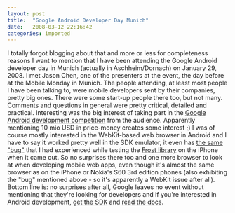 ```yaml
---
layout: post
title:  "Google Android Developer Day Munich"
date:   2008-03-12 22:16:42
categories: imported
---
```

I totally forgot blogging about that and more or less for completeness reasons I want to mention that I have been attending the Google Android developer day in Munich (actually in Aschheim/Dornach) on January 29, 2008. I met Jason Chen, one of the presenters at the event, the day before at the Mobile Monday in Munich. The people attending, at least most people I have been talking to, were mobile developers sent by their companies, pretty big ones. There were some start-up people there too, but not many. Comments and questions in general were pretty critical, detailed and practical. Interesting was the big interest of taking part in the [Google Android development competition][1] from the audience. Apparently mentioning 10 mio USD in price-money creates some interest ;) I was of course mostly interested in the WebKit-based web browser in Android and I have to say it worked pretty well in the SDK emulator, it even has [the same "bug"][2] that I had experienced while testing the [Frost library][3] on the iPhone when it came out. So no surprises there too and one more browser to look at when developing mobile web apps, even though it's almost the same browser as on the iPhone or Nokia's S60 3rd edition phones (also exhibiting the "bug" mentioned above - so it's apparently a WebKit issue after all). Bottom line is: no surprises after all, Google leaves no event without mentioning that they're looking for developers and if you're interested in Android development, [get the SDK][4] and [read the docs][5].

[1]: http://code.google.com/android/adc.html
[2]: http://tech.groups.yahoo.com/group/wurflajax/message/73
[3]: http://frostlib.org
[4]: http://code.google.com/android/download.html
[5]: http://code.google.com/android/intro/index.html